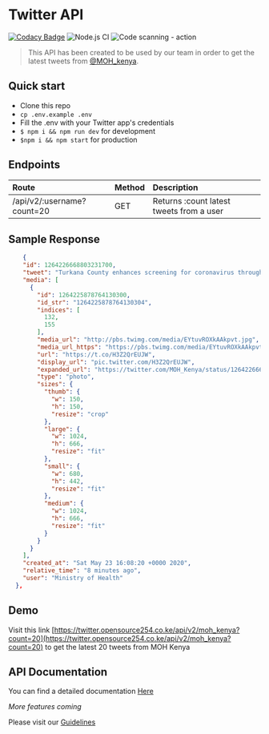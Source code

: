 # Twitter API

[![Codacy Badge](https://api.codacy.com/project/badge/Grade/1775d1a634714558a7768baeea5864fd)](https://app.codacy.com/gh/opensource254/twitter?utm_source=github.com&utm_medium=referral&utm_content=opensource254/twitter&utm_campaign=Badge_Grade_Dashboard)
![Node.js CI](https://github.com/opensource254/twitter/workflows/Node.js%20CI/badge.svg)
![Code scanning - action](https://github.com/opensource254/twitter/workflows/Code%20scanning%20-%20action/badge.svg)
> This API has been created to be used by our team in order to get the latest tweets from [@MOH_kenya](https://twiiter.com/MOH_kenya).

## Quick start

* Clone this repo
* `cp .env.example .env`
* Fill the .env with your Twitter app's credentials
* `$ npm i && npm run dev` for development
* `$npm i && npm start` for production

## Endpoints

|Route                         |Method  | Description                               |
|:-----------------------------|:-------|:------------------------------------------|
| /api/v2/:username?count=20   |  GET   |  Returns :count latest tweets from a user |



## Sample Response 
```json
    {
    "id": 1264226668803231700,
    "tweet": "Turkana County enhances screening for coronavirus through community health volunteers at Loima Subcounty.\n\n#KomeshaCorona campaign. https://t.co/H3Z2QrEUJW",
    "media": [
      {
        "id": 1264225878764130300,
        "id_str": "1264225878764130304",
        "indices": [
          132,
          155
        ],
        "media_url": "http://pbs.twimg.com/media/EYtuvROXkAAkpvt.jpg",
        "media_url_https": "https://pbs.twimg.com/media/EYtuvROXkAAkpvt.jpg",
        "url": "https://t.co/H3Z2QrEUJW",
        "display_url": "pic.twitter.com/H3Z2QrEUJW",
        "expanded_url": "https://twitter.com/MOH_Kenya/status/1264226668803231748/photo/1",
        "type": "photo",
        "sizes": {
          "thumb": {
            "w": 150,
            "h": 150,
            "resize": "crop"
          },
          "large": {
            "w": 1024,
            "h": 666,
            "resize": "fit"
          },
          "small": {
            "w": 680,
            "h": 442,
            "resize": "fit"
          },
          "medium": {
            "w": 1024,
            "h": 666,
            "resize": "fit"
          }
        }
      }
    ],
    "created_at": "Sat May 23 16:08:20 +0000 2020",
    "relative_time": "8 minutes ago",
    "user": "Ministry of Health"
  },
```

## Demo
Visit this link [https://twitter.opensource254.co.ke/api/v2/moh_kenya?count=20](https://twitter.opensource254.co.ke/api/v2/moh_kenya?count=20) to get the latest 20 tweets from MOH Kenya

## API Documentation
You can find a detailed documentation [Here](https://documenter.getpostman.com/view/8468789/SztD4SNM)

*More features coming*

Please visit our [Guidelines](https://opensource254.github.io/guidelines)
